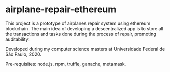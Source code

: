 # airplane-repair-ethereum

This project is a prototype of airplanes repair system using ethereum blockchain. The main idea of developing a descentralized app is to store all the transactions and tasks done during the process of repair, promoting auditability.


Developed during my computer science masters at Universidade Federal de São Paulo, 2020.


Pre-requisites: node.js, npm, truffle, ganache, metamask.
